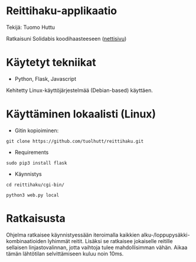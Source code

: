 # Reittihaku-applikaatio

Tekijä: Tuomo Huttu

Ratkaisuni Solidabis koodihaasteeseen ([nettisivu](https://koodihaaste.solidabis.com/))


# Käytetyt tekniikat

* Python, Flask, Javascript

Kehitetty Linux-käyttöjärjestelmää (Debian-based) käyttäen.


# Käyttäminen lokaalisti (Linux)

* Gitin kopioiminen:

`git clone https://github.com/tuolhutt/reittihaku.git`

* Requirements

`sudo pip3 install flask`

* Käynnistys

`cd reittihaku/cgi-bin/`

`python3 web.py local`


# Ratkaisusta

Ohjelma ratkaisee käynnistyessään iteroimalla kaikkien alku-/loppupysäkki-kombinaatioiden lyhimmät reitit. Lisäksi se ratkaisee jokaiselle reitille sellaisen linjastovalinnan, jotta vaihtoja tulee mahdollisimman vähän. Aikaa tämän lähtötilan selvittämiseen kuluu noin 10ms.
